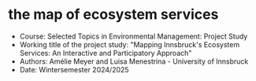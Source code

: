 # the map of ecosystem services

- Course: Selected Topics in Environmental Management: Project Study
- Working title of the project study: "Mapping Innsbruck's Ecosystem Services: An Interactive and Participatory Approach"
- Authors: Amélie Meyer and Luisa Menestrina - University of Innsbruck
- Date: Wintersemester 2024/2025
